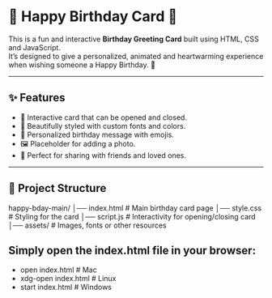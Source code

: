 # 🎂 Happy Birthday Card 🎉

This is a fun and interactive **Birthday Greeting Card** built using HTML, CSS and JavaScript.  
It’s designed to give a personalized, animated and heartwarming experience when wishing someone a Happy Birthday. 💝  

---

## ✨ Features
- 📖 Interactive card that can be opened and closed.  
- 🎨 Beautifully styled with custom fonts and colors.  
- 💬 Personalized birthday message with emojis.  
- 🖼️ Placeholder for adding a photo.  
- 🎁 Perfect for sharing with friends and loved ones.  

---

## 📂 Project Structure
happy-bday-main/
│── index.html # Main birthday card page
│── style.css # Styling for the card
│── script.js # Interactivity for opening/closing card
│── assets/ # Images, fonts or other resources


## Simply open the index.html file in your browser:
- open index.html   # Mac
- xdg-open index.html  # Linux
- start index.html  # Windows
